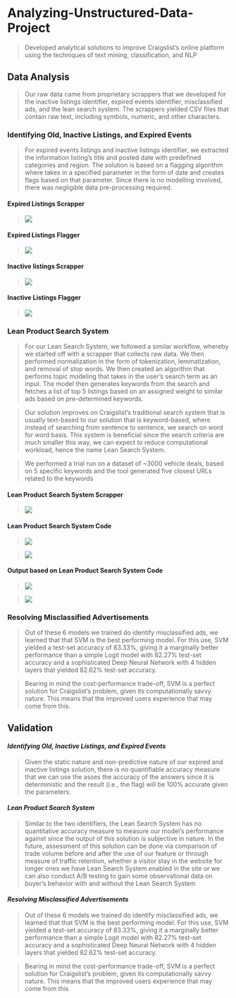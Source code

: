 # Analyzing-Unstructured-Data-Project

>Developed analytical solutions to improve Craigslist’s online platform using the techniques of text mining, classification, and NLP

## Data Analysis

>Our raw data came from proprietary scrappers that we developed for the inactive listings identifier, expired events identifier, misclassified ads, and the lean search system. The scrappers yielded CSV files that contain raw text, including symbols, numeric, and other characters.

### Identifying Old, Inactive Listings, and Expired Events

> For expired events listings and inactive listings identifier, we extracted the information listing’s title and posted date with predefined categories and region. The solution is based on a flagging algorithm where takes in a specified parameter in the form of date and creates flags based on that parameter. Since there is no modelling involved, there was negligible data pre-processing required.

>

#### Expired Listings Scrapper 

>![](image/1.jpg)

#### Expired Listings Flagger

>![](image/2.jpg)

#### Inactive listings Scrapper

>![](image/3.jpg)

#### Inactive Listings Flagger

>![](image/4.jpg)

### Lean Product Search System

>For our Lean Search System, we followed a similar workflow, whereby we started off with a scrapper that collects raw data. We then performed normalization in the form of tokenization, lemmatization, and removal of stop words. We then created an algorithm that performs topic modeling that takes in the user’s search term as an input. The model then generates keywords from the search and fetches a list of top 5 listings based on an assigned weight to similar ads based on pre-determined keywords.

>Our solution improves on Craigslist’s traditional search system that is usually text-based to our solution that is keyword-based, where instead of searching from sentence to sentence, we search on word for word basis. This system is beneficial since the search criteria are much smaller this way, we can expect to reduce computational workload, hence the name Lean Search System.

>We performed a trial run on a dataset of ~3000 vehicle deals, based on 5 specific keywords and the tool generated five closest URLs related to the keywords

#### Lean Product Search System Scrapper

>![](image/5.jpg)

#### Lean Product Search System Code

>![](image/6.jpg)

>![](image/7.jpg)

#### Output based on Lean Product Search System Code

>![](image/8.jpg)

>![](image/9.jpg)

### Resolving Misclassified Advertisements

>Out of these 6 models we trained do identify misclassified ads, we learned that that SVM is the best performing model. For this use, SVM yielded a test-set accuracy of 83.33%, giving it a marginally better performance than a simple Logit model with 82.27% test-set accuracy and a sophisticated Deep Neural Network with 4 hidden layers that yielded 82.62% test-set accuracy.

>Bearing in mind the cost-performance trade-off, SVM is a perfect solution for Craigslist’s problem, given its computationally savvy nature. This means that the improved users experience that may come from this. 

## Validation
  #### *Identifying Old, Inactive Listings, and Expired Events*
  
  >Given the static nature and non-predictive nature of our expired and inactive listings solution, there is no quantifiable accuracy measure that we can use the asses the accuracy of the answers since it is deterministic and the result (i.e., the flag) will be 100% accurate given the parameters.
  
  #### *Lean Product Search System*
  
  >Similar to the two identifiers, the Lean Search System has no quantitative accuracy measure to measure our model’s performance against since the output of this solution is subjective in nature.  In the future, assessment of this solution can be done via comparison of trade volume before and after the use of our feature or through measure of traffic retention, whether a visitor stay in the website for longer ones we have Lean Search System enabled in the site or we can also conduct  A/B testing to gain some observational data on buyer’s behavior with and without the Lean Search System
  
 
  #### *Resolving Misclassified Advertisements* 
  
  >Out of these 6 models we trained do identify misclassified ads, we learned that that SVM is the best performing model. For this use, SVM yielded a test-set accuracy of 83.33%, giving it a marginally better performance than a simple Logit model with 82.27% test-set accuracy and a sophisticated Deep Neural Network with 4 hidden layers that yielded 82.62% test-set accuracy.
  
  >Bearing in mind the cost-performance trade-off, SVM is a perfect solution for Craigslist’s problem, given its computationally savvy nature. This means that the improved users experience that may come from this

